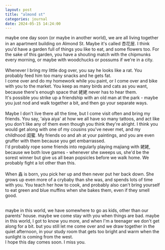 ```yaml
---
layout: post
title: "almond st"
categories: journal 
date: 2024-05-15 14:24:00
---
```

maybe one day soon (or maybe in another world), we are all living together in an apartment building on Almond St. Maybe it's called 杏花居. I think you'd have a garden full of things you like to eat, and some flowers too. For the sake of this garden, you have a shouting match with the chipmunks every morning, or maybe with woodchucks or possums if we're in a city.  
<br>
Whenever I bring my little dog over, you say he looks like a rat. You probably feed him too many snacks and he gets fat.  
I come over and do my homework while you paint, or I come over and bike with you to the market. You keep as many birds and cats as you want, because there's enough space that 姥姥 never has to hear them.  
It's possible you strike up a friendship with an old man at the park - maybe you just nod and walk together a bit, and then go your separate ways.  
<br>
Maybe I don't live there all the time, but I come visit often and bring my friends. You say, 'aiya aiya' at how we all have so many tattoos, and act like you don't like any of them even though you think they're alright. I think you would get along with one of my cousins you've never met, and my childhood 闺蜜. My friends oo and ah at your paintings, and you are even gruffer with them because you get embarrassed.  
I'd probably rope some friends into regularly playing majiang with 姥姥, because we both love games - whenever she sweeps us, she'd be the sorest winner but give us all bean popsicles before we walk home. We probably fight a lot other than this.  
<br>
When 淼 is born, you pick her up and then never put her back down. She grows up even more of a crybaby than she was, and spends lots of time with you. You teach her how to cook, and probably also can't bring yourself to eat green and blue muffins when she bakes them, even if they smell good.  
<!-- You end up going back to 潮州 more, because I meet 小洁 at some point and keep in touch, and want her to meet the cutest baby in the world so I make you take me every year even though I don't understand why you don't really want to go.   -->
<br>
<!-- maybe in this world, we have somewhere to go as kids, other than our parents' house. maybe you let us stay with you guys sometimes.   -->
maybe in this world, we have somewhere to go as kids, other than our parents' house. maybe we come stay with you when things are bad.  
maybe in this world, I got to know you more, and when I'm a teenager we don't get along for a bit. but you still let me come over and we draw together in the quiet afternoon, in your study room that gets too bright and warm when the sunlight is coming from the west.  
<br>
I hope this day comes soon. I miss you.  
<br>
<br>
<!-- maybe this is a story I'd tell him, since he doesn't remember -->
<!-- <a href="/blog-posts">all blog posts< </a>   -->

